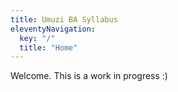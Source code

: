 ```yaml
---
title: Umuzi BA Syllabus
eleventyNavigation:
  key: "/"
  title: "Home"
---
```


Welcome. This is a work in progress :)
